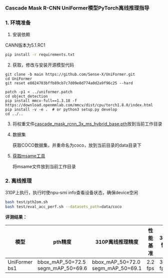 ### Cascade Mask R-CNN UniFormer模型PyTorch离线推理指导

### 1. 环境准备

1. 安装依赖

CANN版本为5.1.RC1
```bash
pip install -r requirements.txt
```

2. 获取，修改与安装开源模型代码

```
git clone -b main https://github.com/Sense-X/UniFormer.git
cd UniFormer
git reset e8024703bffb89cb7c7d09e0d774a0d2a9f96c25 --hard

patch -p1 < ../uniformer.patch
cd object_detection
pip install mmcv-full==1.3.18 -f https://download.openmmlab.com/mmcv/dist/cpu/torch1.8.0/index.html
pip install -v -e .  # or python3 setup.py develop
cd ../..
```

3. 将权重文件[cascade_mask_rcnn_3x_ms_hybrid_base.pth](https://drive.google.com/file/d/13G9wc73CmS1Kb-kVelFSDlK-ezUBadzQ/view?usp=sharing)放到当前工作目录

4. 数据集

   获取COCO数据集，并重命名为coco，放到当前目录的data目录下

5. [获取msame工具](https://gitee.com/ascend/tools/tree/master/msame)

   将msame文件放到当前工作目录

### 2. 离线推理

310P上执行，执行时使npu-smi info查看设备状态，确保device空闲

```bash
bash test/pth2om.sh
bash test/eval_acc_perf.sh --datasets_path=data/coco
```

**评测结果：**

| 模型        | pth精度   | 310P离线推理精度 | 性能基准  | 310P性能 |
| ----------- | --------- | --------------- | --------- | ------- |
| UniFormer bs1 | bbox_mAP_50=72.5<br />segm_mAP_50=69.6 | bbox_mAP_50=72.0<br />segm_mAP_50=69.1 | 2.2 fps | 3.22 fps |
